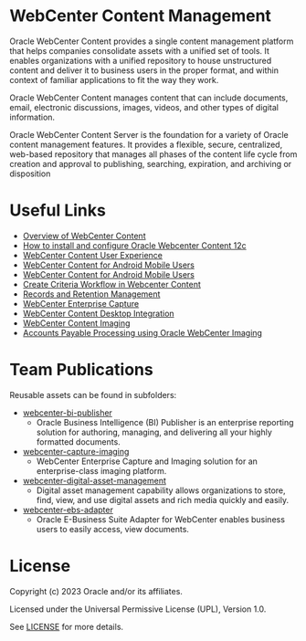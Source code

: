 # WebCenter Content Management

Oracle WebCenter Content provides a single content management platform that helps companies consolidate assets with a unified set of tools. It enables organizations with a unified repository to house unstructured content and deliver it to business users in the proper format, and within context of familiar applications to fit the way they work.

Oracle WebCenter Content manages content that can include documents, email, electronic discussions, images, videos, and other types of digital information.

Oracle WebCenter Content Server is the foundation for a variety of Oracle content management features. It provides a flexible, secure, centralized, web-based repository that manages all phases of the content life cycle from creation and approval to publishing, searching, expiration, and archiving or disposition

# Useful Links

- [Overview of WebCenter Content](https://docs.oracle.com/en/middleware/webcenter/content/12.2.1.4/webcenter-content-concepts/overview-oracle-webcenter-content.html#GUID-9F9EF978-8476-4CE5-A6AE-84D6EB79F3C4)
- [How to install and configure Oracle Webcenter Content 12c](https://youtu.be/UaPTfkHWGQ8?si=yL8VeKhexhGj5g6H)
- [WebCenter Content User Experience](https://youtu.be/MpwWzgmKfFw?si=QNG-dORBLEo6E_3z)
- [WebCenter Content for Android Mobile Users](https://youtu.be/G6KzH4auWw4?si=L60JAR_d5CAG4Dgp)
- [WebCenter Content for Android Mobile Users](https://youtu.be/G6KzH4auWw4?si=L60JAR_d5CAG4Dgp)
- [Create Criteria Workflow in Webcenter Content](https://youtu.be/qLe4DFmhjXo?si=QvW4J_sSv1odi5aC)
- [Records and Retention Management](https://docs.oracle.com/en/middleware/webcenter/content/12.2.1.4/webcenter-content-manage/managing-records.html#GUID-220C643F-F3F9-4B06-A459-B68DD0517212)
- [WebCenter Enterprise Capture](https://docs.oracle.com/en/middleware/webcenter/content/12.2.1.4/use-capture/getting-started-capture.html#GUID-94A154E5-0189-4066-90A8-D120B1C993CD)
- [WebCenter Content Desktop Integration](https://docs.oracle.com/en/middleware/webcenter/content/12.2.1.4/use-desktop/getting-started-oracle-webcenter-content-desktop.html#GUID-EFA4824A-5536-40B5-B3C1-FD083CC13F45)
- [WebCenter Content Imaging](https://docs.oracle.com/en/middleware/webcenter/content/12.2.1.4/webcenter-content-concepts/managing-oracle-webcenter-content-imaging.html#GUID-B1362A2C-C562-42C6-B488-F6F4F9471CCE)
- [Accounts Payable Processing using Oracle WebCenter Imaging](https://youtu.be/Lk0RHwEMhCI?si=p8fDuWX1oHnTmAtD)

# Team Publications

Reusable assets can be found in subfolders:
- [webcenter-bi-publisher](webcenter-bi-publisher)
  - Oracle Business Intelligence (BI) Publisher is an enterprise reporting solution for authoring, managing, and delivering all your highly formatted documents. 
- [webcenter-capture-imaging](webcenter-capture-imaging)
  - WebCenter Enterprise Capture and Imaging solution for an enterprise-class imaging platform.
- [webcenter-digital-asset-management](webcenter-digital-asset-management)
  - Digital asset management capability allows organizations to store, find, view, and use digital assets and rich media quickly and easily.
- [webcenter-ebs-adapter](webcenter-ebs-adapter)
  - Oracle E-Business Suite Adapter for WebCenter enables business users to easily   access, view documents.

# License

Copyright (c) 2023 Oracle and/or its affiliates.

Licensed under the Universal Permissive License (UPL), Version 1.0.

See [LICENSE](https://github.com/oracle-devrel/technology-engineering/blob/main/LICENSE) for more details.
